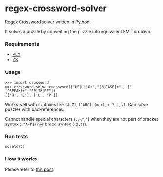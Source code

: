# regex-crossword-solver

[Regex Crossword](https://regexcrossword.com/) solver written in Python.

It solves a puzzle by converting the puzzle into equivalent SMT problem.

### Requirements

- [PLY](https://github.com/dabeaz/ply)
- [Z3](https://github.com/Z3Prover/z3)

### Usage

```
>>> import crossword
>>> crossword.solve_crossword(["HE|LL|O+","[PLEASE]+"], ["[^SPEAK]+","EP|IP|EF"])
[['H', 'E'], ['L', 'P']]
```

Works well with syntaxes like `[A-Z]`, `[^ABC]`, `{m,n}`, `+`, `?`, `|`, `\1`. Can solve puzzles with backreferences.

Cannot handle special characters (`,`,`-`,`^`,`'`) when they are not part of bracket syntax (`[^A-F]`) nor brace syntax (`{2,3}`).

### Run tests

```
nosetests
```

### How it works

Please refer to [this post](http://blukat29.github.io/2016/01/regex-crossword-solver/).

